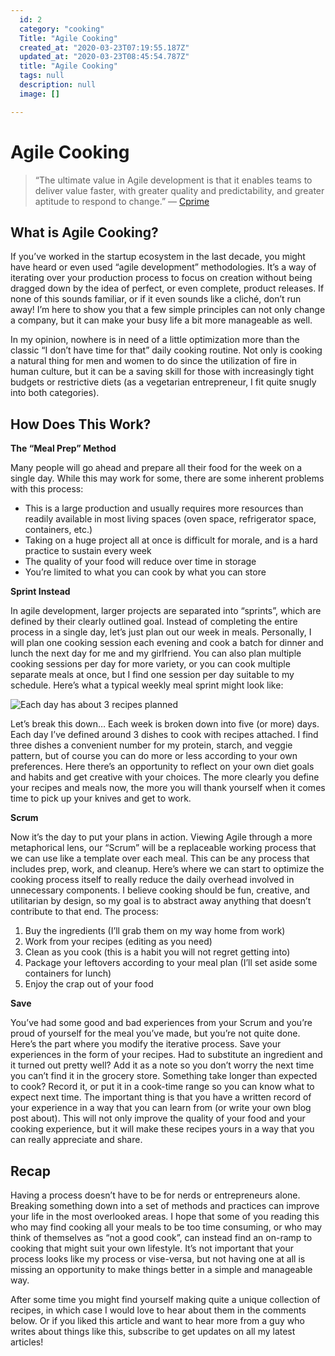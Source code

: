 ```yaml
---
  id: 2
  category: "cooking"
  Title: "Agile Cooking"
  created_at: "2020-03-23T07:19:55.187Z"
  updated_at: "2020-03-23T08:45:54.787Z"
  title: "Agile Cooking"
  tags: null
  description: null
  image: []

---
```

# Agile Cooking

> “The ultimate value in Agile development is that it enables teams to deliver value faster, with greater quality and predictability, and greater aptitude to respond to change.”
    — [Cprime](https://www.cprime.com/resources/what-is-agile-what-is-scrum/)


## What is Agile Cooking?

If you’ve worked in the startup ecosystem in the last decade, you might have heard or even used “agile development” methodologies. It’s a way of iterating over your production process to focus on creation without being dragged down by the idea of perfect, or even complete, product releases. If none of this sounds familiar, or if it even sounds like a cliché, don’t run away! I’m here to show you that a few simple principles can not only change a company, but it can make your busy life a bit more manageable as well.

In my opinion, nowhere is in need of a little optimization more than the classic “I don’t have time for that” daily cooking routine. Not only is cooking a natural thing for men and women to do since the utilization of fire in human culture, but it can be a saving skill for those  with increasingly tight budgets or restrictive diets (as a vegetarian entrepreneur, I fit quite snugly into both categories).

## How Does This Work?

**The “Meal Prep” Method**

Many people will go ahead and prepare all their food for the week on a single day. While this may work for some, there are some inherent problems with this process:

- This is a large production and usually requires more resources than readily available in most living spaces (oven space, refrigerator space, containers, etc.)
- Taking on a huge project all at once is difficult for morale, and is a hard practice to sustain every week
- The quality of your food will reduce over time in storage
- You’re limited to what you can cook by what you can store

**Sprint Instead**

In agile development, larger projects are separated into “sprints”, which are defined by their clearly outlined goal. Instead of completing the entire process in a single day, let’s just plan out our week in meals. Personally, I will plan one cooking session each evening and cook a batch for dinner and lunch the next day for me and my girlfriend. You can also plan multiple cooking sessions per day for more variety, or you can cook multiple separate meals at once, but I find one session per day suitable to my schedule. Here’s what a typical weekly meal sprint might look like:

![Each day has about 3 recipes planned](https://paper-attachments.dropbox.com/s_748D31F1AF349B94DE812F5D308F2433EFBF09943CE9A5BE32EA9523926B9BFE_1574049367409_image.png)


Let’s break this down…
Each week is broken down into five (or more) days. Each day I’ve defined around 3 dishes to cook with recipes attached. I find three dishes a convenient number for my protein, starch, and veggie pattern, but of course you can do more or less according to your own preferences. Here there’s an opportunity to reflect on your own diet goals and habits and get creative with your choices. The more clearly you define your recipes and meals now, the more you will thank yourself when it comes time to pick up your knives and get to work.

**Scrum**

Now it’s the day to put your plans in action. Viewing Agile through a more metaphorical lens, our “Scrum” will be a replaceable working process that we can use like a template over each meal. This can be any process that includes prep, work, and cleanup. Here’s where we can start to optimize the cooking process itself to really reduce the daily overhead involved in unnecessary components. I believe cooking should be fun, creative, and utilitarian by design, so my goal is to abstract away anything that doesn’t contribute to that end.
The process:

1. Buy the ingredients (I’ll grab them on my way home from work)
2. Work from your recipes (editing as you need)
3. Clean as you cook (this is a habit you will not regret getting into)
4. Package your leftovers according to your meal plan (I’ll set aside some containers for lunch)
5. Enjoy the crap out of your food

**Save**

You’ve had some good and bad experiences from your Scrum and you’re proud of yourself for the meal you’ve made, but you’re not quite done. Here’s the part where you modify the iterative process. Save your experiences in the form of your recipes. Had to substitute an ingredient and it turned out pretty well? Add it as a note so you don’t worry the next time you can’t find it in the grocery store. Something take longer than expected to cook? Record it, or put it in a cook-time range so you can know what to expect next time. The important thing is that you have a written record of your experience in a way that you can learn from (or write your own blog post about). This will not only improve the quality of your food and your cooking experience, but it will make these recipes yours in a way that you can really appreciate and share.


## Recap

Having a process doesn’t have to be for nerds or entrepreneurs alone. Breaking something down into a set of methods and practices can improve your life in the most overlooked areas. I hope that some of you reading this who may find cooking all your meals to be too time consuming, or who may think of themselves as “not a good cook”, can instead find an on-ramp to cooking that might suit your own lifestyle. It’s not important that your process looks like my process or vise-versa, but not having one at all is missing an opportunity to make things better in a simple and manageable way.

After some time you might find yourself making quite a unique collection of recipes, in which case I would love to hear about them in the comments below. Or if you liked this article and want to hear more from a guy who writes about things like this, subscribe to get updates on all my latest articles!

